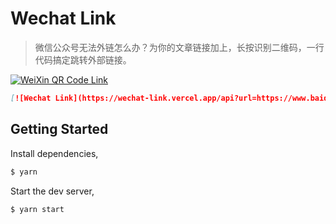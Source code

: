 # Wechat Link

> 微信公众号无法外链怎么办？为你的文章链接加上，长按识别二维码，一行代码搞定跳转外部链接。

[![WeiXin QR Code Link](https://wechat-link.vercel.app/api?url=https://www.baidu.com)](https://www.baidu.com)

```markdown
[![Wechat Link](https://wechat-link.vercel.app/api?url=https://www.baidu.com)](https://www.baidu.com)
```

## Getting Started

Install dependencies,

```bash
$ yarn
```

Start the dev server,

```bash
$ yarn start
```
